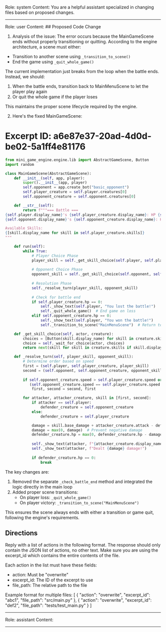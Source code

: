 Role: system
Content: You are a helpful assistant specialized in changing files based on proposed changes.
__________________
Role: user
Content: ## Proposed Code Change
1. Analysis of the issue:
The error occurs because the MainGameScene ends without properly transitioning or quitting. According to the engine architecture, a scene must either:
- Transition to another scene using `_transition_to_scene()`
- End the game using `_quit_whole_game()`

The current implementation just breaks from the loop when the battle ends. Instead, we should:
1. When the battle ends, transition back to MainMenuScene to let the player play again
2. Or quit the whole game if the player loses

This maintains the proper scene lifecycle required by the engine.

2. Here's the fixed MainGameScene:

# Excerpt ID: a6e87e37-20ad-4d0d-be02-5a1ff4e81176
```python main_game/scenes/main_game_scene.py
from mini_game_engine.engine.lib import AbstractGameScene, Button
import random

class MainGameScene(AbstractGameScene):
    def __init__(self, app, player):
        super().__init__(app, player)
        self.opponent = app.create_bot("basic_opponent")
        self.player_creature = self.player.creatures[0]
        self.opponent_creature = self.opponent.creatures[0]

    def __str__(self):
        return f"""=== Battle ===
{self.player.display_name}'s {self.player_creature.display_name}: HP {self.player_creature.hp}/{self.player_creature.max_hp}
{self.opponent.display_name}'s {self.opponent_creature.display_name}: HP {self.opponent_creature.hp}/{self.opponent_creature.max_hp}

Available Skills:
{[skill.display_name for skill in self.player_creature.skills]}
"""

    def run(self):
        while True:
            # Player Choice Phase
            player_skill = self._get_skill_choice(self.player, self.player_creature)
            
            # Opponent Choice Phase
            opponent_skill = self._get_skill_choice(self.opponent, self.opponent_creature)
            
            # Resolution Phase
            self._resolve_turn(player_skill, opponent_skill)
            
            # Check for battle end
            if self.player_creature.hp == 0:
                self._show_text(self.player, "You lost the battle!")
                self._quit_whole_game()  # End game on loss
            elif self.opponent_creature.hp == 0:
                self._show_text(self.player, "You won the battle!")
                self._transition_to_scene("MainMenuScene")  # Return to menu on win

    def _get_skill_choice(self, actor, creature):
        choices = [Button(skill.display_name) for skill in creature.skills]
        choice = self._wait_for_choice(actor, choices)
        return next(skill for skill in creature.skills if skill.display_name == choice.display_name)

    def _resolve_turn(self, player_skill, opponent_skill):
        # Determine order based on speed
        first = (self.player, self.player_creature, player_skill)
        second = (self.opponent, self.opponent_creature, opponent_skill)
        
        if self.opponent_creature.speed > self.player_creature.speed or \
           (self.opponent_creature.speed == self.player_creature.speed and random.random() < 0.5):
            first, second = second, first

        for attacker, attacker_creature, skill in [first, second]:
            if attacker == self.player:
                defender_creature = self.opponent_creature
            else:
                defender_creature = self.player_creature

            damage = skill.base_damage + attacker_creature.attack - defender_creature.defense
            damage = max(0, damage)  # Prevent negative damage
            defender_creature.hp = max(0, defender_creature.hp - damage)
            
            self._show_text(attacker, f"{attacker_creature.display_name} used {skill.display_name}!")
            self._show_text(attacker, f"Dealt {damage} damage!")
            
            if defender_creature.hp == 0:
                break
```

The key changes are:
1. Removed the separate `_check_battle_end` method and integrated the logic directly in the main loop
2. Added proper scene transitions:
   - On player loss: `_quit_whole_game()`
   - On player victory: `_transition_to_scene("MainMenuScene")`

This ensures the scene always ends with either a transition or game quit, following the engine's requirements.

## Directions
Reply with a list of actions in the following format. The response should only contain the JSON list of actions, no other text.
Make sure you are using the excerpt_id which contains the entire contents of the file.

Each action in the list must have these fields:
- action: Must be "overwrite"
- excerpt_id: The ID of the excerpt to use
- file_path: The relative path to the file

Example format for multiple files:
[
    {
        "action": "overwrite",
        "excerpt_id": "abc1",
        "file_path": "src/main.py"
    },
    {
        "action": "overwrite",
        "excerpt_id": "def2",
        "file_path": "tests/test_main.py"
    }
]
__________________
Role: assistant
Content: 
__________________
